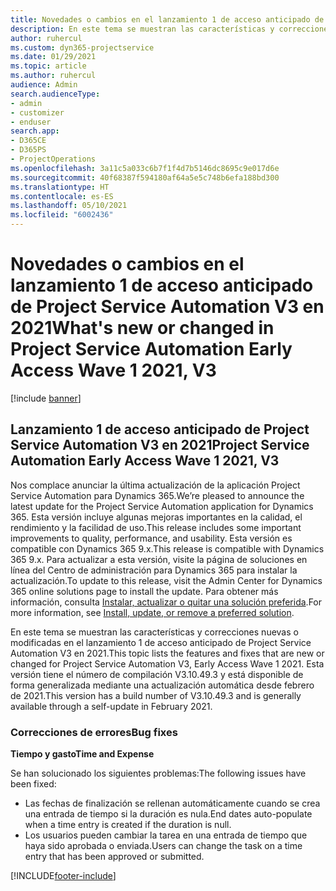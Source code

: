 ```yaml
---
title: Novedades o cambios en el lanzamiento 1 de acceso anticipado de Project Service Automation V3 en 2021
description: En este tema se muestran las características y correcciones disponibles en el lanzamiento 1 de acceso anticipado de Project Service Automation V3 en 2021.
author: ruhercul
ms.custom: dyn365-projectservice
ms.date: 01/29/2021
ms.topic: article
ms.author: ruhercul
audience: Admin
search.audienceType:
- admin
- customizer
- enduser
search.app:
- D365CE
- D365PS
- ProjectOperations
ms.openlocfilehash: 3a11c5a033c6b7f1f4d7b5146dc8695c9e017d6e
ms.sourcegitcommit: 40f68387f594180af64a5e5c748b6efa188bd300
ms.translationtype: HT
ms.contentlocale: es-ES
ms.lasthandoff: 05/10/2021
ms.locfileid: "6002436"
---
```

# <a name="whats-new-or-changed-in-project-service-automation-early-access-wave-1-2021-v3"></a><span data-ttu-id="8b6fc-103">Novedades o cambios en el lanzamiento 1 de acceso anticipado de Project Service Automation V3 en 2021</span><span class="sxs-lookup"><span data-stu-id="8b6fc-103">What's new or changed in Project Service Automation Early Access Wave 1 2021, V3</span></span>

[!include [banner](../includes/psa-now-project-operations.md)]

## <a name="project-service-automation-early-access-wave-1-2021-v3"></a><span data-ttu-id="8b6fc-104">Lanzamiento 1 de acceso anticipado de Project Service Automation V3 en 2021</span><span class="sxs-lookup"><span data-stu-id="8b6fc-104">Project Service Automation Early Access Wave 1 2021, V3</span></span>

<span data-ttu-id="8b6fc-105">Nos complace anunciar la última actualización de la aplicación Project Service Automation para Dynamics 365.</span><span class="sxs-lookup"><span data-stu-id="8b6fc-105">We’re pleased to announce the latest update for the Project Service Automation application for Dynamics 365.</span></span> <span data-ttu-id="8b6fc-106">Esta versión incluye algunas mejoras importantes en la calidad, el rendimiento y la facilidad de uso.</span><span class="sxs-lookup"><span data-stu-id="8b6fc-106">This release includes some important improvements to quality, performance, and usability.</span></span> <span data-ttu-id="8b6fc-107">Esta versión es compatible con Dynamics 365 9.x.</span><span class="sxs-lookup"><span data-stu-id="8b6fc-107">This release is compatible with Dynamics 365 9.x.</span></span> <span data-ttu-id="8b6fc-108">Para actualizar a esta versión, visite la página de soluciones en línea del Centro de administración para Dynamics 365 para instalar la actualización.</span><span class="sxs-lookup"><span data-stu-id="8b6fc-108">To update to this release, visit the Admin Center for Dynamics 365 online solutions page to install the update.</span></span> <span data-ttu-id="8b6fc-109">Para obtener más información, consulta [Instalar, actualizar o quitar una solución preferida](/power-platform/admin/install-remove-preferred-solution).</span><span class="sxs-lookup"><span data-stu-id="8b6fc-109">For more information, see [Install, update, or remove a preferred solution](/power-platform/admin/install-remove-preferred-solution).</span></span>

<span data-ttu-id="8b6fc-110">En este tema se muestran las características y correcciones nuevas o modificadas en el lanzamiento 1 de acceso anticipado de Project Service Automation V3 en 2021.</span><span class="sxs-lookup"><span data-stu-id="8b6fc-110">This topic lists the features and fixes that are new or changed for Project Service Automation V3, Early Access Wave 1 2021.</span></span> <span data-ttu-id="8b6fc-111">Esta versión tiene el número de compilación V3.10.49.3 y está disponible de forma generalizada mediante una actualización automática desde febrero de 2021.</span><span class="sxs-lookup"><span data-stu-id="8b6fc-111">This version has a build number of V3.10.49.3 and is generally available through a self-update in February 2021.</span></span>


### <a name="bug-fixes"></a><span data-ttu-id="8b6fc-112">Correcciones de errores</span><span class="sxs-lookup"><span data-stu-id="8b6fc-112">Bug fixes</span></span>

<span data-ttu-id="8b6fc-113">**Tiempo y gasto**</span><span class="sxs-lookup"><span data-stu-id="8b6fc-113">**Time and Expense**</span></span>

<span data-ttu-id="8b6fc-114">Se han solucionado los siguientes problemas:</span><span class="sxs-lookup"><span data-stu-id="8b6fc-114">The following issues have been fixed:</span></span>

- <span data-ttu-id="8b6fc-115">Las fechas de finalización se rellenan automáticamente cuando se crea una entrada de tiempo si la duración es nula.</span><span class="sxs-lookup"><span data-stu-id="8b6fc-115">End dates auto-populate when a time entry is created if the duration is null.</span></span>
- <span data-ttu-id="8b6fc-116">Los usuarios pueden cambiar la tarea en una entrada de tiempo que haya sido aprobada o enviada.</span><span class="sxs-lookup"><span data-stu-id="8b6fc-116">Users can change the task on a time entry that has been approved or submitted.</span></span>


[!INCLUDE[footer-include](../includes/footer-banner.md)]